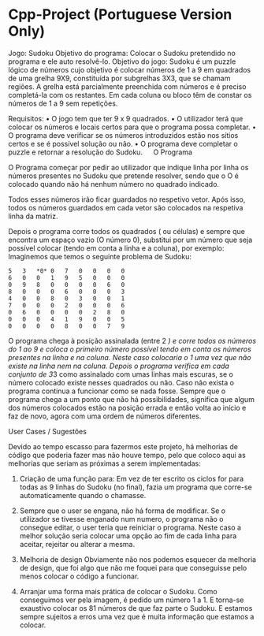 # Cpp-Project (Portuguese Version Only)

Jogo: Sudoku
Objetivo do programa: Colocar o Sudoku pretendido no programa e ele auto resolvê-lo.
Objetivo do jogo:
Sudoku é um puzzle lógico de números cujo objetivo é colocar números de 1 a 9 em quadrados de uma grelha 9X9, constituída por subgrelhas 3X3, que se chamam regiões.
A grelha está parcialmente preenchida com números e é preciso completá-la com os restantes. Em cada coluna ou bloco têm de constar os números de 1 a 9 sem repetições.

Requisitos:
•	O jogo tem que ter 9 x 9 quadrados.
•	O utilizador terá que colocar os números e locais certos para que o programa possa completar.
•	O programa deve verificar se os números introduzidos estão nos sítios certos e se é possível solução ou não. 
•	O programa deve completar o puzzle e retornar a resolução do Sudoku.
 
O Programa

O Programa começar por pedir ao utilizador que indique linha por linha os números presentes no Sudoku que pretende resolver, sendo que o O é colocado quando não há nenhum número no quadrado indicado.

 
Todos esses números irão ficar guardados no respetivo vetor.
Após isso, todos os números guardados em cada vetor são colocados na respetiva linha da matriz.
 
	
Depois o programa corre todos os quadrados ( ou células) e sempre que encontra um espaço vazio (O número 0), substitui por um número que seja possível colocar (tendo em conta a linha e a coluna), por exemplo:
Imaginemos que temos o seguinte problema de Sudoku:

	5	3	*0*	0	7	0	0	0	0
	6	0	0	1	9	5	0	0	0
	0	9	8	0	0	0	0	6	0
	8	0	0	0	6	0	0	0	3
	4	0	0	8	0	3	0	0	1
	7	0	0	0	2	0	0	0	6
	0	6	0	0	0	0	2	8	0
	0	0	0	4	1	9	0	0	5
	0	0	0	0	8	0	0	7	9


O programa chega à posição assinalada (entre 2 *) e corre todos os números do 1 ao 9 e coloca o primeiro número possível tendo em conta os números presentes na linha e na coluna.
Neste caso colocaria o 1 uma vez que não existe na linha nem na coluna.
Depois o programa verifica em cada conjunto de 3*3 como assinalado com umas linhas mais escuras, se o número colocado existe nesses quadrados ou não.
Caso não exista o programa continua a funcionar como se nada fosse.
Sempre que o programa chega a um ponto que não há possibilidades, significa que algum dos números colocados estão na posição errada e então volta ao início e faz de novo, agora com uma ordem de números diferentes. 


User Cases / Sugestões

Devido ao tempo escasso para fazermos este projeto, há melhorias de código que poderia fazer mas não houve tempo, pelo que coloco aqui as melhorias que seriam as próximas a serem implementadas:


1.	Criação de uma função para:
Em vez de ter escrito os ciclos for para todas as 9 linhas do Sudoku (no final), fazia um programa que corre-se automaticamente quando o chamasse.

2.	Sempre que o user se engana, não há forma de modificar.
Se o utilizador se tivesse enganado num numero, o programa não o consegue editar, o user teria que reiniciar o programa. Neste caso a melhor solução seria colocar uma opção ao fim de cada linha para aceitar, rejeitar ou alterar a mesma.

3.	Melhoria de design
Obviamente não nos podemos esquecer da melhoria de design, que foi algo que não me foquei para que conseguisse pelo menos colocar o código a funcionar. 

4.	Arranjar uma forma mais prática de colocar o Sudoku.
Como conseguimos ver pela imagem, é pedido um número 1 a 1. E torna-se exaustivo colocar os 81 números de que faz parte o Sudoku. E estamos sempre sujeitos a erros uma vez que é muita informação que estamos a colocar.




